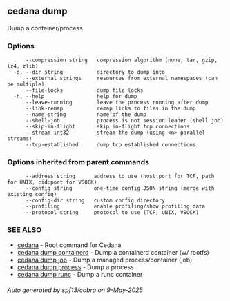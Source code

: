 ## cedana dump

Dump a container/process

### Options

```
      --compression string   compression algorithm (none, tar, gzip, lz4, zlib)
  -d, --dir string           directory to dump into
      --external strings     resources from external namespaces (can be multiple)
      --file-locks           dump file locks
  -h, --help                 help for dump
      --leave-running        leave the process running after dump
      --link-remap           remap links to files in the dump
      --name string          name of the dump
      --shell-job            process is not session leader (shell job)
      --skip-in-flight       skip in-flight tcp connections
      --stream int32         stream the dump (using <n> parallel streams)
      --tcp-established      dump tcp established connections
```

### Options inherited from parent commands

```
      --address string      address to use (host:port for TCP, path for UNIX, cid:port for VSOCK)
      --config string       one-time config JSON string (merge with existing config)
      --config-dir string   custom config directory
      --profiling           enable profiling/show profiling data
      --protocol string     protocol to use (TCP, UNIX, VSOCK)
```

### SEE ALSO

* [cedana](cedana.md)	 - Root command for Cedana
* [cedana dump containerd](cedana_dump_containerd.md)	 - Dump a containerd container (w/ rootfs)
* [cedana dump job](cedana_dump_job.md)	 - Dump a managed process/container (job)
* [cedana dump process](cedana_dump_process.md)	 - Dump a process
* [cedana dump runc](cedana_dump_runc.md)	 - Dump a runc container

###### Auto generated by spf13/cobra on 9-May-2025
